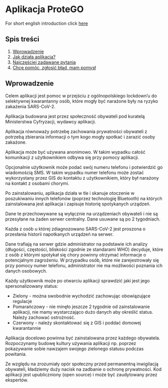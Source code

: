 # Aplikacja ProteGO

For short english introduction click [here](ENGLISH.md)

## Spis treści

1. [Wprowadzenie](#wprowadzenie)
2. [Jak działa aplikacja?](specs/README.md)
3. [Najczęściej zadawane pytania](FAQ.md)
4. [Chcę pomóc, zgłosić błąd, mam pomysł](CONTRIBUTING.md)

## Wprowadzenie

Celem aplikacji jest pomoc w przejściu z ogólnopolskiego lockdown’u do selektywnej kwarantanny osób, które mogły być narażone były na ryzyko zakażenia SARS-CoV-2.

Aplikacja budowana jest przez społeczność obywateli pod kuratelą Ministerstwa Cyfryzacji, wydawcy aplikacji.

Aplikacja równoważy potrzebę zachowania prywatności obywateli z potrzebą zbierania informacji o tym kogo mogły spotkać i zarazić osoby zakażone. 

Aplikacja może być używana anonimowo. W takim wypadku całość komunikacji z użytkownikiem odbywa się przy pomocy aplikacji.  

Opcjonalnie użytkownik może podać swój numeru telefonu i potwierdzić go wiadomością SMS. W takim wypadku numer telefonu może zostać wykorzystany przez GIS do kontaktu z użytkownikiem, który był narażony na kontakt z osobami chorymi.

Po zainstalowaniu, aplikacja działa w tle i skanuje otoczenie w poszukiwaniu innych telefonów (poprzez technologię Bluetooth) na których zainstalowana jest aplikacja i zapisuje historię spotykanych urządzeń. 

Dane te przechowywane są wyłącznie na urządzeniach obywateli i nie są przesyłane na żaden serwer centralny. Dane usuwane są po 2 tygodniach.

Każda z osób u której zdiagnozowano SARS-CoV-2 jest proszona o przesłania historii napotkanych urządzeń na serwer.

Dane trafiają na serwer gdzie administrator na podstawie ich analizy (długości, częstości, bliskości zgodnie ze standarami WHO) decyduje, które z osób z którymi spotykał się chory powinny otrzymać informacje o potencjalnym zagrożeniu. W przypadku osób, które nie zarejestrowały się przy pomocy numer telefonu, administrator nie ma możliwości poznania ich danych osobowych.

Każdy użytkownik może po otwarciu aplikacji sprawdzić jaki jest jego spersonalizowany status:
* Zielony - można swobodnie wychodzić zachowując obowiązujące regulacje
* Pomarańczowy - nie minęło jeszcze 2 tygodnie od zainstalowanie aplikacji, nie mamy wystarczająco dużo danych aby określić status. Należy zachować ostrożność.
* Czerwony - należy skontaktować się z GIS i poddać domowej kwarantannie

Aplikacja docelowo powinna być zainstalowana przez każdego obywatela. Rozpoczynamy budowę kultury używania aplikacji np. poprzez pokazywanie sobie nawzajem swojego zielonego statusu podczas powitania.

Ze względu na zrozumiały opór społeczny przed permanentną inwigilacją obywateli, kładziemy duży nacisk na zadbanie o ochronę prywatności. Kod aplikacji jest upubliczniony (open source) i może być zaudytowany przez ekspertów.
